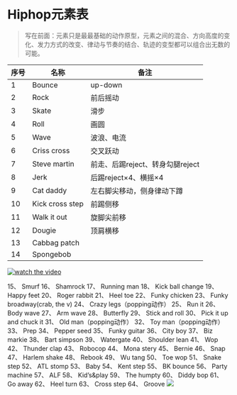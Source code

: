# Hiphop元素表

> 写在前面：元素只是最最基础的动作原型，元素之间的混合、方向高度的变化、发力方式的改变、律动与节奏的结合、轨迹的变型都可以组合出无数的可能。

| 序号 | 名称            | 备注                             |
| ---- | --------------- | -------------------------------- |
| 1    | Bounce          | up-down                          |
| 2    | Rock            | 前后摇动                         |
| 3    | Skate           | 滑步                             |
| 4    | Roll            | 画圆                             |
| 5    | Wave            | 波浪、电流                       |
| 6    | Criss cross     | 交叉跃动                         |
| 7    | Steve martin    | 前走、后踢reject、转身勾腿reject |
| 8    | Jerk            | 后踢reject×4、横摇×4             |
| 9    | Cat daddy       | 左右脚尖移动，侧身律动下蹲       |
| 10   | Kick cross step | 前踢侧移                         |
| 11   | Walk it out     | 旋脚尖前移                       |
| 12   | Dougie          | 顶肩横移                         |
| 13 | Cabbag patch    |                                  |
| 14       |               Spongebob   |                                  |

[![watch the video]("Img_Rep/537df4dd963d93895889f8003960a295.jpg")](https://youtu.be/EUuqLa1oqo8)

15、 Smurf
16、 Shamrock
17、 Running man
18、 Kick ball change
19、 Happy feet
20、 Roger rabbit
21、 Heel toe
22、 Funky chicken
23、 Funky broadway(crab, the v)
24、 Crazy legs（popping动作）
25、 Run it
26、 Body wave
27、 Arm wave
28、 Butterfly
29、 Stick and roll
30、 Pick it up and chuck it
31、 Old man（popping动作）
32、 Toy man（popping动作）
33、 Prep
34、 Pepper seed
35、 Funky guitar
36、 City boy
37、 Biz markie
38、 Bart simpson
39、 Watergate
40、 Shoulder lean
41、 Wop
42、 Thunder clap
43、 Robocop
44、 Mona stery
45、 Bernie
46、 Snap
47、 Harlem shake
48、 Rebook
49、 Wu tang
50、 Toe wop
51、 Snake step
52、 ATL stomp
53、 Baby
54、 Kent step
55、 BK bounce
56、 Party machine
57、 ALF
58、 Kid’s&play
59、 The humpty
60、 Diddy bop
61、 Go away
62、 Heel turn
63、 Cross step
64、 Groove
![](https://gss0.baidu.com/-4o3dSag_xI4khGko9WTAnF6hhy/zhidao/pic/item/d0c8a786c9177f3e139b8b1476cf3bc79f3d567f.jpg)
